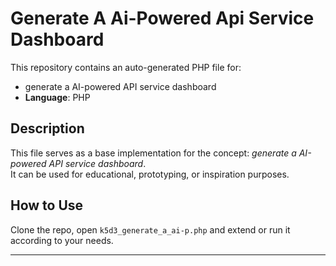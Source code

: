 # Generate A Ai-Powered Api Service Dashboard

This repository contains an auto-generated PHP file for:

- generate a AI-powered API service dashboard
- **Language**: PHP

## Description

This file serves as a base implementation for the concept: *generate a AI-powered API service dashboard*.  
It can be used for educational, prototyping, or inspiration purposes.

## How to Use

Clone the repo, open `k5d3_generate_a_ai-p.php` and extend or run it according to your needs.

---


